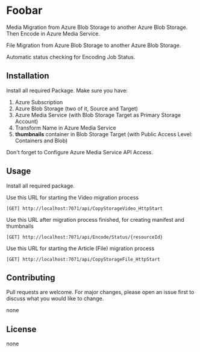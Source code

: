 # Foobar

Media Migration from Azure Blob Storage to another Azure Blob Storage. Then Encode in Azure Media Service.

File Migration from Azure Blob Storage to another Azure Blob Storage.

Automatic status checking for Encoding Job Status.

## Installation

Install all required Package.
Make sure you have:
1. Azure Subscription
2. Azure Blob Storage (two of it, Source and Target)
3. Azure Media Service (with Blob Storage Target as Primary Storage Account)
4. Transform Name in Azure Media Service
5. **thumbnails** container in Blob Storage Target (with Public Access Level: Containers and Blob)

Don't forget to Configure Azure Media Service API Access.


## Usage

Install all required package.

Use this URL for starting the Video migration process
```url
[GET] http://localhost:7071/api/CopyStorageVideo_HttpStart
```

Use this URL after migration process finished, for creating manifest and thumbnails
```url
[GET] http://localhost:7071/api/Encode/Status/{resourceId}
```

Use this URL for starting the Article (File) migration process
```url
[GET] http://localhost:7071/api/CopyStorageFile_HttpStart
```

## Contributing
Pull requests are welcome. For major changes, please open an issue first to discuss what you would like to change.

none

## License
none